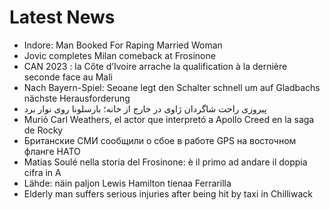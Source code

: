 # Latest News
-  Indore: Man Booked For Raping Married Woman
-  Jovic completes Milan comeback at Frosinone
-  CAN 2023 : la Côte d’Ivoire arrache la qualification à la dernière seconde face au Mali
-  Nach Bayern-Spiel: Seoane legt den Schalter schnell um auf Gladbachs nächste Herausforderung
-  پیروزی راحت شاگردان ژاوی در خارج از خانه؛ بارسلونا روی نوار برد
-  Murió Carl Weathers, el actor que interpretó a Apollo Creed en la saga de Rocky
-  Британские СМИ сообщили о сбое в работе GPS на восточном фланге НАТО
-  Matias Soulé nella storia del Frosinone: è il primo ad andare il doppia cifra in A
-  Lähde: näin paljon Lewis Hamilton tienaa Ferrarilla
-  Elderly man suffers serious injuries after being hit by taxi in Chilliwack
